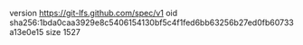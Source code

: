 version https://git-lfs.github.com/spec/v1
oid sha256:1bda0caa3929e8c5406154130bf5c4f1fed6bb63256b27ed0fb60733a13e0e15
size 1527
